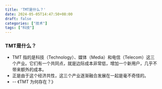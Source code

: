 ```yaml
---
title: 'TMT是什么？'
date: 2024-05-05T14:47:50+08:00
draft: false
categories: ["技术"]
tags: ["科技"]
---
```


### TMT是什么？
- TMT 指的是科技（Technology）、媒体（Media）和电信（Telecom）这三个产业。它们有一个共同点，就是边际成本非常低，增加一个新用户，几乎不带来额外的成本。
- 正是由于这个经济共性，这三个产业逐渐融合发展在一起是毫不奇怪的。
- -- 《TMT 为何存在？》